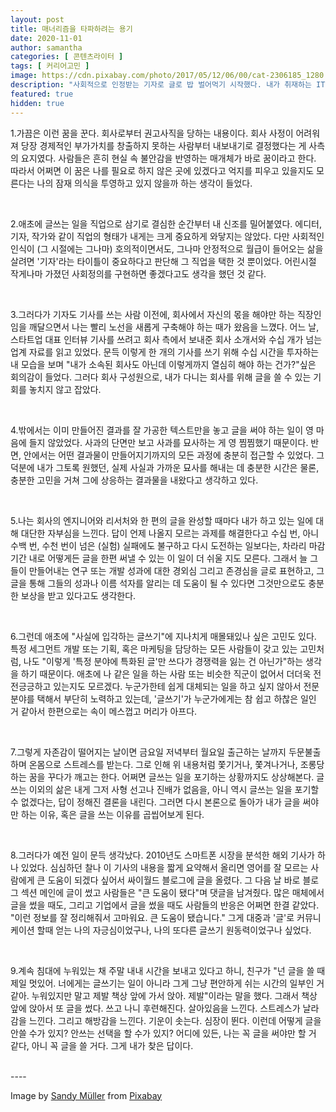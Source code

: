 ```yaml
---
layout: post
title: 매너리즘을 타파하려는 용기
date: 2020-11-01
author: samantha
categories: [ 콘텐츠라이터 ]
tags: [ 커리어고민 ]
image: https://cdn.pixabay.com/photo/2017/05/12/06/00/cat-2306185_1280.jpg
description: "사회적으로 인정받는 기자로 글로 밥 벌어먹기 시작했다. 내가 취재하는 IT 회사 그 안을 보고 싶어서 결국은 안으로 들어갔다. 정해진 길을 향해 걷는 듯한 느낌은 들었지만, 수도 없는 실험 실패에도 굴하지 않는 동료와의 작업엔 분명 매료됐다. 다만 특정 분야에 얽매이는 글쓰기에 대한 회의가 들었다. 하찮게 보는 시선도 느껴졌다. 그렇게 두문불출을 하다가, 누군가 말했다. 넌 글을 쓸 때 행복해 보인다고. 잊고 있었다, 내가 글을 쓰는 이유를."
featured: true
hidden: true
---
```


1.가끔은 이런 꿈을 꾼다. 회사로부터 권고사직을 당하는 내용이다. 회사 사정이 어려워져 당장 경제적인 부가가치를 창출하지 못하는 사람부터 내보내기로 결정했다는 게 사측의 요지였다. 사람들은 흔히 현실 속 불안감을 반영하는 매개체가 바로 꿈이라고 한다. 따라서 어쩌면 이 꿈은 나를 필요로 하지 않은 곳에 있겠다고 억지를 피우고 있을지도 모른다는 나의 잠재 의식을 투영하고 있지 않을까 하는 생각이 들었다.

<br/>

2.애초에 글쓰는 일을 직업으로 삼기로 결심한 순간부터 내 신조를 밀어붙였다. 에디터, 기자, 작가와 같이 직업의 형태가 내게는 크게 중요하게 와닿지는 않았다. 다만 사회적인 인식이 (그 시절에는 그나마) 호의적이면서도, 그나마 안정적으로 월급이 들어오는 삶을 살려면 '기자'라는 타이틀이 중요하다고 판단해 그 직업을 택한 것 뿐이었다. 어린시절 작게나마 가졌던 사회정의를 구현하면 좋겠다고도 생각을 했던 것 같다.

<br/>

3.그러다가 기자도 기사를 쓰는 사람 이전에, 회사에서 자신의 몫을 해야만 하는 직장인임을 깨달으면서 나는 빨리 노선을 새롭게 구축해야 하는 때가 왔음을 느꼈다. 어느 날, 스타트업 대표 인터뷰 기사를 쓰려고 회사 측에서 보내준 회사 소개서와 수십 개가 넘는 업계 자료를 읽고 있었다. 문득 이렇게 한 개의 기사를 쓰기 위해 수십 시간을 투자하는 내 모습을 보며 "내가 소속된 회사도 아닌데 이렇게까지 열심히 해야 하는 건가?"싶은 회의감이 들었다. 그러다 회사 구성원으로, 내가 다니는 회사를 위해 글을 쓸 수 있는 기회를 놓치지 않고 잡았다.

<br/>

4.밖에서는 이미 만들어진 결과를 잘 가공한 텍스트만을 놓고 글을 써야 하는 일이 영 마음에 들지 않았었다. 사과의 단면만 보고 사과를 묘사하는 게 영 찜찜했기 때문이다. 반면, 안에서는 어떤 결과물이 만들어지기까지의 모든 과정에 충분히 접근할 수 있었다. 그 덕분에 내가 그토록 원했던, 실제 사실과 가까운 묘사를 해내는 데 충분한 시간은 물론, 충분한 고민을 거쳐 그에 상응하는 결과물을 내왔다고 생각하고 있다.

<br/>

5.나는 회사의 엔지니어와 리서처와 한 편의 글을 완성할 때마다 내가 하고 있는 일에 대해 대단한 자부심을 느낀다. 답이 언제 나올지 모르는 과제를 해결한다고 수십 번, 아니 수백 번, 수천 번이 넘은 (실험) 실패에도 불구하고 다시 도전하는 일보다는, 차라리 마감 기간 내로 어떻게든 글을 한편 써낼 수 있는 이 일이 더 쉬울 지도 모른다. 그래서 늘 그들이 만들어내는 연구 또는 개발 성과에 대한 경외심 그리고 존경심을 글로 표현하고, 그 글을 통해 그들의 성과나 이름 석자를 알리는 데 도움이 될 수 있다면 그것만으로도 충분한 보상을 받고 있다고도 생각한다.

<br/>

6.그런데 애초에 "사실에 입각하는 글쓰기"에 지나치게 매몰돼있나 싶은 고민도 있다. 특정 세그먼트 개발 또는 기획, 혹은 마케팅을 담당하는 모든 사람들이 갖고 있는 고민처럼, 나도 "이렇게 '특정 분야에 특화된 글'만 쓰다가 경쟁력을 잃는 건 아닌가"하는 생각을 하기 때문이다. 애초에 나 같은 일을 하는 사람 또는 비슷한 직군이 없어서 더더욱 전전긍긍하고 있는지도 모르겠다. 누군가한테 쉽게 대체되는 일을 하고 싶지 않아서 전문 분야를 택해서 부단히 노력하고 있는데, '글쓰기'가 누군가에게는 참 쉽고 하찮은 일인 거 같아서 한편으로는 속이 메스껍고 머리가 아프다.

<br/>

7.그렇게 자존감이 떨어지는 날이면 금요일 저녁부터 월요일 출근하는 날까지 두문불출하며 온몸으로 스트레스를 받는다. 그로 인해 위 내용처럼 쫓기거나, 쫓겨나거나, 조롱당하는 꿈을 꾸다가 깨고는 한다. 어쩌면 글쓰는 일을 포기하는 상황까지도 상상해본다. 글쓰는 이외의 삶은 내게 그저 사형 선고나 진배가 없음을, 아니 역시 글쓰는 일을 포기할 수 없겠다는, 답이 정해진 결론을 내린다. 그러면 다시 본론으로 돌아가 내가 글을 써야만 하는 이유, 혹은 글을 쓰는 이유를 곱씹어보게 된다.

<br/>

8.그러다가 예전 일이 문득 생각났다. 2010년도 스마트폰 시장을 분석한 해외 기사가 하나 있었다. 심심하던 찰나 이 기사의 내용을 짧게 요약해서 올리면 영어를 잘 모르는 사람에게 큰 도움이 되겠다 싶어서 싸이월드 블로그에 글을 올렸다. 그 다음 날 바로 블로그 섹션 메인에 글이 썼고 사람들은 "큰 도움이 됐다"며 댓글을 남겨줬다. 많은 매체에서 글을 썼을 때도, 그리고 기업에서 글을 썼을 때도 사람들의 반응은 어쩌면 한결 같았다. "이런 정보를 잘 정리해줘서 고마워요. 큰 도움이 됐습니다." 그게 대중과 '글'로 커뮤니케이션 할때 얻는 나의 자긍심이었구나, 나의 또다른 글쓰기 원동력이었구나 싶었다.

<br/>

9.계속 침대에 누워있는 채 주말 내내 시간을 보내고 있다고 하니, 친구가 "넌 글을 쓸 때 제일 멋있어. 너에게는 글쓰기는 일이 아니라 그게 그냥 편안하게 쉬는 시간의 일부인 거 같아. 누워있지만 말고 제발 책상 앞에 가서 앉아. 제발"이라는 말을 했다. 그래서 책상 앞에 앉아서 또 글을 썼다. 쓰고 나니 후련해진다. 살아있음을 느낀다. 스트레스가 날라감을 느낀다. 그리고 해방감을 느낀다. 기운이 솟는다. 심장이 뛴다. 이런데 어떻게 글을 안쓸 수가 있지? 안쓰는 선택을 할 수가 있지? 어디에 있든, 나는 꼭 글을 써야만 할 거 같다, 아니 꼭 글을 쓸 거다. 그게 내가 찾은 답이다.

<br/>
----

Image by [Sandy Müller](https://pixabay.com/users/selene2303-5331513/?utm_source=link-attribution&utm_medium=referral&utm_campaign=image&utm_content=2306185) from [Pixabay](https://pixabay.com/?utm_source=link-attribution&utm_medium=referral&utm_campaign=image&utm_content=2306185)
